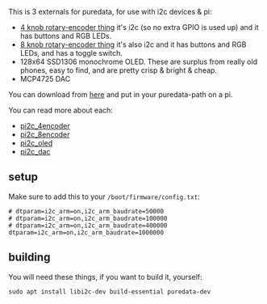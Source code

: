 This is 3 externals for puredata, for use with i2c devices & pi:

- [4 knob rotary-encoder thing](https://www.adafruit.com/product/5752) it's i2c (so no extra GPIO is used up) and it has buttons and RGB LEDs.
- [8 knob rotary-encoder thing](https://docs.m5stack.com/en/unit/8Encoder) it's also i2c and it has buttons and RGB LEDs, and has a toggle switch.
- 128x64 SSD1306 monochrome OLED. These are surplus from really old phones, easy to find, and are pretty crisp & bright & cheap.
- MCP4725 DAC

You can download from [here](https://github.com/konsumer/pipd/releases) and put in your puredata-path on a pi.

You can read more about each:

- [pi2c_4encoder](pi2c_4encoder)
- [pi2c_8encoder](pi2c_8encoder)
- [pi2c_oled](pi2c_oled)
- [pi2c_dac](pi2c_dac)

## setup

Make sure to add this to your `/boot/firmware/config.txt`:

```
# dtparam=i2c_arm=on,i2c_arm_baudrate=50000
# dtparam=i2c_arm=on,i2c_arm_baudrate=100000
# dtparam=i2c_arm=on,i2c_arm_baudrate=400000
dtparam=i2c_arm=on,i2c_arm_baudrate=1000000
```

## building

You will need these things, if you want to build it, yourself:

```
sudo apt install libi2c-dev build-essential puredata-dev
```
